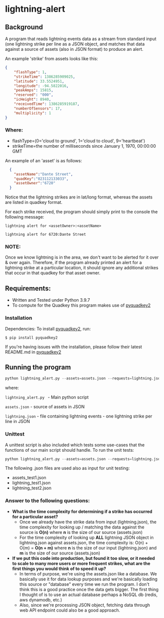 # lightning-alert
## Background
A program that reads lightning events data as a stream from standard input (one lightning strike per line as a JSON object, and matches that data against a source of assets (also in JSON format) to produce an alert.

An example 'strike' from assets looks like this:
```json
{
    "flashType": 1,
    "strikeTime": 1386285909025,
    "latitude": 33.5524951,
    "longitude": -94.5822016,
    "peakAmps": 15815,
    "reserved": "000",
    "icHeight": 8940,
    "receivedTime": 1386285919187,
    "numberOfSensors": 17,
    "multiplicity": 1
}
```
### Where:

- flashType=(0='cloud to ground', 1='cloud to cloud', 9='heartbeat')
- strikeTime=the number of milliseconds since January 1, 1970, 00:00:00 GMT

An example of an 'asset' is as follows:
```json
  {
    "assetName":"Dante Street",
    "quadKey":"023112133033",
    "assetOwner":"6720"
  }
```

Notice that the lightning strikes are in lat/long format, whereas the assets are listed in quadkey format.

For each strike received, the program should simply print to the console the following message:
```log
lightning alert for <assetOwner>:<assetName>
```

```log
lightning alert for 6720:Dante Street
```
### NOTE:
Once we know lightning is in the area, we don't want to be alerted for it over & over again. Therefore, if the program already printed an alert for a lightning strike at a particular location, it should ignore any additional strikes that occur in that quadkey for that asset owner.

## Requirements:
- Written and Tested under Python 3.9.7
- To compute for the Quadkey this program makes use of [pyquadkey2](https://github.com/muety/pyquadkey2)

### Installation
Dependencies:
To install [pyquadkey2](https://github.com/muety/pyquadkey2), run:
```log
$ pip install pyquadkey2
```
If you're having issues with the installation, please follow their latest README.md in [pyquadkey2](https://github.com/muety/pyquadkey2)

## Running the program
```python
python lightning_alert.py --assets=assets.json --requests=lightning.json
```
where:

`lightning_alert.py
` - Main python script

`assets.json` - source of assets in JSON

`lightning.json` - file containing lightning events - one lightning strike per line in JSON 

### Unittest
A unittest script is also included which tests some use-cases that the functions of our main script should handle.
To run the unit tests:
```python
python lightning_alert.py --assets=assets.json --requests=lightning.json
```
The following .json files are used also as input for unit testing:
 - assets_test1.json
 - lightning_test1.json
 - lightning_test2.json

### Answer to the following questions:
 - **What is the time complexity for determining if a strike has occurred for a particular asset?**
   - Once we already have the strike data from input (lightning.json), the time complexity for looking up / matching the data against the source is **O(n)** where **n** is the size of our source (assets.json)
   - For the time complexity of looking up **ALL** lightning JSON object in lightning.json against assets.json, the time complexity is: O(n) + O(m) = **O(n + m)** where **n** is the size of our input (lightning.json) and **m** is the size of our source (assets.json)
- **If we put this code into production, but found it too slow, or it needed to scale to many more users or more frequent strikes, what are the first things you would think of to speed it up?**
  - In terms of purpose, we're using the assets.json like a database. We basically use it for data lookup purposes and we're basically loading this source or "database" every time we run the program. I don't think this is a good practice once the data gets bigger. The first thing I thought of is to use an actual database perhaps a NoSQL db (redis, aws dynamodb, etc.)
  - Also, since we're processing JSON object, fetching data through web API endpoint could also be a good approach.
 

 
